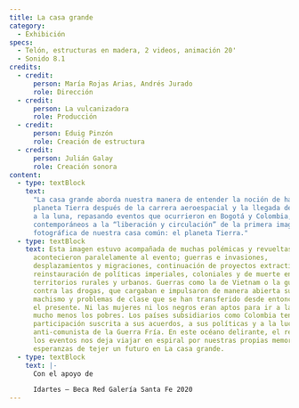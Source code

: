 ```yaml
---
title: La casa grande
category:
  - Exhibición
specs:
  - Telón, estructuras en madera, 2 videos, animación 20'
  - Sonido 8.1
credits:
  - credit:
      person: María Rojas Arias, Andrés Jurado
      role: Dirección
  - credit:
      person: La vulcanizadora
      role: Producción
  - credit:
      person: Eduig Pinzón
      role: Creación de estructura
  - credit:
      person: Julián Galay
      role: Creación sonora
content:
  - type: textBlock
    text:
      "La casa grande aborda nuestra manera de entender la noción de habitar el
      planeta Tierra después de la carrera aeroespacial y la llegada del hombre
      a la luna, repasando eventos que ocurrieron en Bogotá y Colombia,
      contemporáneos a la “liberación y circulación” de la primera imagen
      fotográfica de nuestra casa común: el planeta Tierra."
  - type: textBlock
    text: Esta imagen estuvo acompañada de muchas polémicas y revueltas que
      acontecieron paralelamente al evento; guerras e invasiones,
      desplazamientos y migraciones, continuación de proyectos extractivos y
      reinstauración de políticas imperiales, coloniales y de muerte en
      territorios rurales y urbanos. Guerras como la de Vietnam o la guerra
      contra las drogas, que cargaban e impulsaron de manera abierta su racismo,
      machismo y problemas de clase que se han transferido desde entonces hacia
      el presente. Ni las mujeres ni los negros eran aptos para ir a la Luna,
      mucho menos los pobres. Los países subsidiarios como Colombia tenían una
      participación suscrita a sus acuerdos, a sus políticas y a la lucha
      anti-comunista de la Guerra Fría. En este océano delirante, el registro de
      los eventos nos deja viajar en espiral por nuestras propias memorias y
      esperanzas de tejer un futuro en La casa grande.
  - type: textBlock
    text: |-
      Con el apoyo de

      Idartes – Beca Red Galería Santa Fe 2020
---
```

